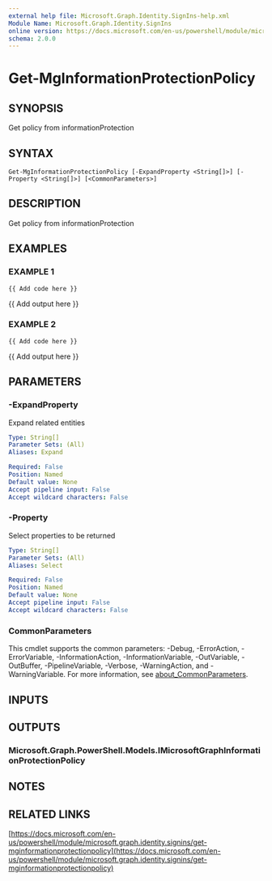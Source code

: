 ```yaml
---
external help file: Microsoft.Graph.Identity.SignIns-help.xml
Module Name: Microsoft.Graph.Identity.SignIns
online version: https://docs.microsoft.com/en-us/powershell/module/microsoft.graph.identity.signins/get-mginformationprotectionpolicy
schema: 2.0.0
---
```


# Get-MgInformationProtectionPolicy

## SYNOPSIS
Get policy from informationProtection

## SYNTAX

```
Get-MgInformationProtectionPolicy [-ExpandProperty <String[]>] [-Property <String[]>] [<CommonParameters>]
```

## DESCRIPTION
Get policy from informationProtection

## EXAMPLES

### EXAMPLE 1
```
{{ Add code here }}
```

{{ Add output here }}

### EXAMPLE 2
```
{{ Add code here }}
```

{{ Add output here }}

## PARAMETERS

### -ExpandProperty
Expand related entities

```yaml
Type: String[]
Parameter Sets: (All)
Aliases: Expand

Required: False
Position: Named
Default value: None
Accept pipeline input: False
Accept wildcard characters: False
```

### -Property
Select properties to be returned

```yaml
Type: String[]
Parameter Sets: (All)
Aliases: Select

Required: False
Position: Named
Default value: None
Accept pipeline input: False
Accept wildcard characters: False
```

### CommonParameters
This cmdlet supports the common parameters: -Debug, -ErrorAction, -ErrorVariable, -InformationAction, -InformationVariable, -OutVariable, -OutBuffer, -PipelineVariable, -Verbose, -WarningAction, and -WarningVariable. For more information, see [about_CommonParameters](http://go.microsoft.com/fwlink/?LinkID=113216).

## INPUTS

## OUTPUTS

### Microsoft.Graph.PowerShell.Models.IMicrosoftGraphInformationProtectionPolicy
## NOTES

## RELATED LINKS

[https://docs.microsoft.com/en-us/powershell/module/microsoft.graph.identity.signins/get-mginformationprotectionpolicy](https://docs.microsoft.com/en-us/powershell/module/microsoft.graph.identity.signins/get-mginformationprotectionpolicy)

